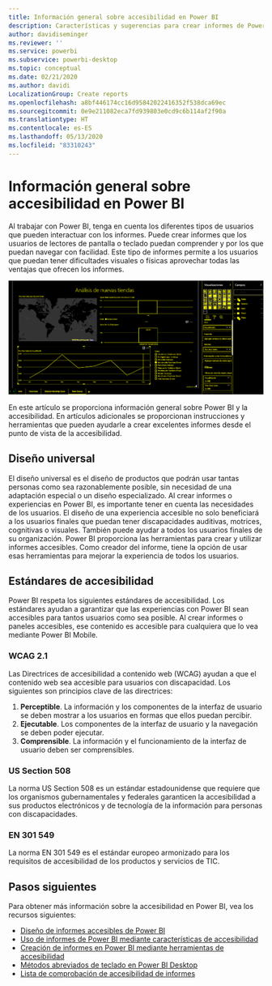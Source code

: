 ```yaml
---
title: Información general sobre accesibilidad en Power BI
description: Características y sugerencias para crear informes de Power BI Desktop accesibles, incluidas las Directrices de accesibilidad a contenido web (WCAG)
author: davidiseminger
ms.reviewer: ''
ms.service: powerbi
ms.subservice: powerbi-desktop
ms.topic: conceptual
ms.date: 02/21/2020
ms.author: davidi
LocalizationGroup: Create reports
ms.openlocfilehash: a8bf446174cc16d95842022416352f538dca69ec
ms.sourcegitcommit: 0e9e211082eca7fd939803e0cd9c6b114af2f90a
ms.translationtype: HT
ms.contentlocale: es-ES
ms.lasthandoff: 05/13/2020
ms.locfileid: "83310243"
---
```

# <a name="overview-of-accessibility-in-power-bi"></a>Información general sobre accesibilidad en Power BI

Al trabajar con Power BI, tenga en cuenta los diferentes tipos de usuarios que pueden interactuar con los informes. Puede crear informes que los usuarios de lectores de pantalla o teclado puedan comprender y por los que puedan navegar con facilidad. Este tipo de informes permite a los usuarios que puedan tener dificultades visuales o físicas aprovechar todas las ventajas que ofrecen los informes.

![Configuración de Windows de contraste alto](media/desktop-accessibility/accessibility-05b.png)

En este artículo se proporciona información general sobre Power BI y la accesibilidad. En artículos adicionales se proporcionan instrucciones y herramientas que pueden ayudarle a crear excelentes informes desde el punto de vista de la accesibilidad.

## <a name="universal-design"></a>Diseño universal

El diseño universal es el diseño de productos que podrán usar tantas personas como sea razonablemente posible, sin necesidad de una adaptación especial o un diseño especializado. Al crear informes o experiencias en Power BI, es importante tener en cuenta las necesidades de los usuarios. El diseño de una experiencia accesible no solo beneficiará a los usuarios finales que puedan tener discapacidades auditivas, motrices, cognitivas o visuales. También puede ayudar a todos los usuarios finales de su organización. Power BI proporciona las herramientas para crear y utilizar informes accesibles. Como creador del informe, tiene la opción de usar esas herramientas para mejorar la experiencia de todos los usuarios.

## <a name="accessibility-standards"></a>Estándares de accesibilidad

Power BI respeta los siguientes estándares de accesibilidad. Los estándares ayudan a garantizar que las experiencias con Power BI sean accesibles para tantos usuarios como sea posible. Al crear informes o paneles accesibles, ese contenido es accesible para cualquiera que lo vea mediante Power BI Mobile.

### <a name="wcag-21"></a>WCAG 2.1

Las Directrices de accesibilidad a contenido web (WCAG) ayudan a que el contenido web sea accesible para usuarios con discapacidad. Los siguientes son principios clave de las directrices:

1. **Perceptible**. La información y los componentes de la interfaz de usuario se deben mostrar a los usuarios en formas que ellos puedan percibir.
2. **Ejecutable**. Los componentes de la interfaz de usuario y la navegación se deben poder ejecutar.
3. **Comprensible**. La información y el funcionamiento de la interfaz de usuario deben ser comprensibles.

### <a name="us-section-508"></a>US Section 508

La norma US Section 508 es un estándar estadounidense que requiere que los organismos gubernamentales y federales garanticen la accesibilidad a sus productos electrónicos y de tecnología de la información para personas con discapacidades.

### <a name="en-301-549"></a>EN 301 549

La norma EN 301 549 es el estándar europeo armonizado para los requisitos de accesibilidad de los productos y servicios de TIC.  

## <a name="next-steps"></a>Pasos siguientes

Para obtener más información sobre la accesibilidad en Power BI, vea los recursos siguientes:

* [Diseño de informes accesibles de Power BI](desktop-accessibility-creating-reports.md)
* [Uso de informes de Power BI mediante características de accesibilidad](desktop-accessibility-consuming-tools.md)
* [Creación de informes en Power BI mediante herramientas de accesibilidad](desktop-accessibility-creating-tools.md)
* [Métodos abreviados de teclado en Power BI Desktop](desktop-accessibility-keyboard-shortcuts.md)
* [Lista de comprobación de accesibilidad de informes](desktop-accessibility-creating-reports.md#report-accessibility-checklist)


